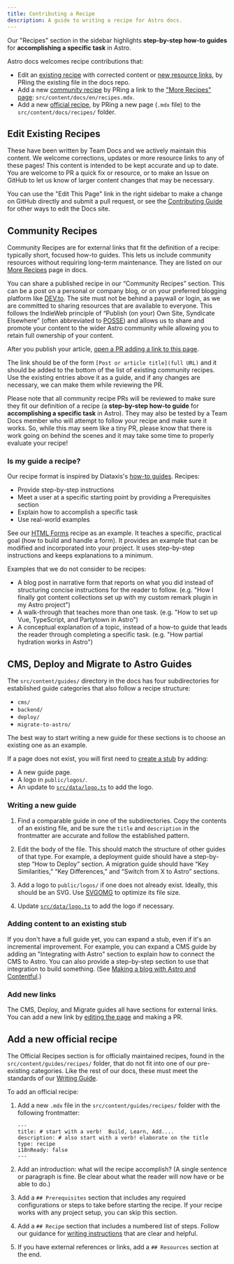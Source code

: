 ```yaml
---
title: Contributing a Recipe
description: A guide to writing a recipe for Astro docs.
---
```


Our "Recipes" section in the sidebar highlights **step-by-step how-to guides** for **accomplishing a specific task** in Astro.

Astro docs welcomes recipe contributions that:

- Edit an [existing recipe](#edit-existing-recipes) with corrected content or [new resource links](#add-new-links), by PRing the existing file in the docs repo.
- Add a new [community recipe](#community-recipes) by PRing a link to the ["More Recipes" page](#more-recipes-page): `src/content/docs/en/recipes.mdx`.
- Add a new [official recipe](#official-recipes), by PRing a new page (`.mdx` file) to the `src/content/docs/recipes/` folder.


## Edit Existing Recipes

These have been written by Team Docs and we actively maintain this content. We welcome corrections, updates or more resource links to any of these pages! This content is intended to be kept accurate and up to date. You are welcome to PR a quick fix or resource, or to make an Issue on GitHub to let us know of larger content changes that may be necessary.

You can use the "Edit This Page" link in the right sidebar to make a change on GitHub directly and submit a pull request, or see the [Contributing Guide](https://github.com/withastro/docs/blob/main/CONTRIBUTING.md#making-prs-pull-requests) for other ways to edit the Docs site.

## Community Recipes

Community Recipes are for external links that fit the definition of a recipe: typically short, focused how-to guides. This lets us include community resources without requiring long-term maintenance. They are listed on our [More Recipes](https://docs.astro.build/en/recipes/) page in docs.

You can share a published recipe in our “Community Recipes” section. This can be a post on a personal or company blog, or on your preferred blogging platform like [DEV.to](https://dev.to/). The site must not be behind a paywall or login, as we are committed to sharing resources that are available to everyone. This follows the IndieWeb principle of “Publish (on your) Own Site, Syndicate Elsewhere” (often abbreviated to [POSSE](https://indieweb.org/POSSE)) and allows us to share and promote your content to the wider Astro community while allowing you to retain full ownership of your content.

After you publish your article, [open a PR adding a link to this page](https://github.com/withastro/docs/edit/main/src/content/docs/en/recipes.mdx).

The link should be of the form `[Post or article title](full URL)` and it should be added to the bottom of the list of existing community recipes. Use the existing entries above it as a guide, and if any changes are necessary, we can make them while reviewing the PR.

Please note that all community recipe PRs will be reviewed to make sure they fit our definition of a recipe (a **step-by-step how-to guide** for **accomplishing a specific task** in Astro). They may also be tested by a Team Docs member who will attempt to follow your recipe and make sure it works. So, while this may seem like a tiny PR, please know that there is work going on behind the scenes and it may take some time to properly evaluate your recipe!

### Is my guide a recipe?

Our recipe format is inspired by Diataxis's [how-to guides](https://diataxis.fr/how-to-guides/). Recipes:

- Provide step-by-step instructions
- Meet a user at a specific starting point by providing a Prerequisites section
- Explain how to accomplish a specific task
- Use real-world examples

See our [HTML Forms](https://docs.astro.build/en/recipes/build-forms-api/) recipe as an example. It teaches a specific, practical goal (how to build and handle a form). It provides an example that can be modified and incorporated into your project. It uses step-by-step instructions and keeps explanations to a minimum.

Examples that we do not consider to be recipes:
- A blog post in narrative form that reports on what you did instead of structuring concise instructions for the reader to follow. (e.g. "How I finally got content collections set up with my custom remark plugin in my Astro project")
- A walk-through that teaches more than one task. (e.g. "How to set up Vue, TypeScript, and Partytown in Astro")
- A conceptual explanation of a topic, instead of a how-to guide that leads the reader through completing a specific task. (e.g. "How partial hydration works in Astro")


## CMS, Deploy and Migrate to Astro Guides

The `src/content/guides/` directory in the docs has four subdirectories for established guide categories that also follow a recipe structure:

- `cms/`
- `backend/`
- `deploy/`
- `migrate-to-astro/`

The best way to start writing a new guide for these sections is to choose an existing one as an example.

If a page does not exist, you will first need to [create a stub](/guides/new-third-party-stub/) by adding:
- A new guide page.
- A logo in `public/logos/`.
- An update to [`src/data/logo.ts`](https://github.com/withastro/docs/blob/main/src/data/logos.ts) to add the logo.

### Writing a new guide

1. Find a comparable guide in one of the subdirectories. Copy the contents of an existing file, and be sure the `title` and `description` in the frontmatter are accurate and follow the established pattern.

2. Edit the body of the file. This should match the structure of other guides of that type. For example, a deployment guide should have a step-by-step “How to Deploy” section. A migration guide should have “Key Similarities,” “Key Differences,” and “Switch from X to Astro” sections.

3. Add a logo to `public/logos/` if one does not already exist. Ideally, this should be an SVG. Use [SVGOMG](https://jakearchibald.github.io/svgomg/) to optimize its file size.

4. Update [`src/data/logo.ts`](https://github.com/withastro/docs/blob/main/src/data/logos.ts) to add the logo if necessary.

### Adding content to an existing stub

If you don't have a full guide yet, you can expand a stub, even if it's an incremental improvement. For example, you can expand a CMS guide by adding an "Integrating with Astro" section to explain how to connect the CMS to Astro. You can also provide a step-by-step section to use that integration to build something. (See [Making a blog with Astro and Contentful](https://docs.astro.build/en/guides/cms/contentful/#making-a-blog-with-astro-and-contentful).)

### Add new links

The CMS, Deploy, and Migrate guides all have sections for external links. You can add a new link by [editing the page](/first-time/4-edit-single-page/) and making a PR.

## Add a new official recipe

The Official Recipes section is for officially maintained recipes, found in the `src/content/guides/recipes/` folder, that do not fit into one of our pre-existing categories. Like the rest of our docs, these must meet the standards of our [Writing Guide](/guides/writing-style/).

To add an official recipe:

1. Add a new `.mdx` file in the `src/content/guides/recipes/` folder with the following frontmatter: 

    ```mdx
    ---
    title: # start with a verb!  Build, Learn, Add....
    description: # also start with a verb! elaborate on the title
    type: recipe
    i18nReady: false
    ---
    ```

2. Add an introduction: what will the recipe accomplish? (A single sentence or paragraph is fine. Be clear about what the reader will now have or be able to do.)

3. Add a `## Prerequisites` section that includes any required configurations or steps to take before starting the recipe. If your recipe works with any project setup, you can skip this section.

4. Add a `## Recipe` section that includes a numbered list of steps. Follow our guidance for [writing instructions](/guides/writing-style/#giving-instructions) that are clear and helpful.

5. If you have external references or links, add a ``## Resources`` section at the end.
